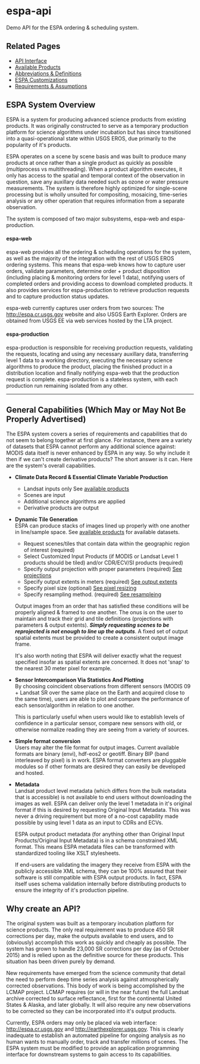 # espa-api
Demo API for the ESPA ordering & scheduling system.  

## Related Pages
* [API Interface](API-INTERFACE.md)
* [Available Products](AVAILABLE_PRODUCTS.md)
* [Abbreviations & Definitions](TERMS.md)
* [ESPA Customizations](CUSTOMIZATION.md)
* [Requirements & Assumptions](API-REQUIREMENTS.md)


## ESPA System Overview
ESPA is a system for producing advanced science products from existing products. It was originally constructed to serve as a temporary production platform for science algorithms under incubation but has since transitioned into a quasi-operational state within USGS EROS, due primarily to the popularity of it's products.

ESPA operates on a scene by scene basis and was built to produce many products at once rather than a single product as quickly as possible (multiprocess vs multithreading).  When a product algorithm executes, it only has access to the spatial and temporal context of the observation in question, save any auxillary data needed such as ozone or water pressure measurements.  The system is therefore highly optimized for single-scene processing but is wholly unsuited for compositing, mosaicing, time-series analysis or any other operation that requires information from a separate observation.

The system is composed of two major subsystems, espa-web and espa-production.

#### espa-web
espa-web provides all the ordering & scheduling operations for the system, as well as the majority of the integration with the rest of USGS EROS ordering systems.  This means that espa-web knows how to capture user orders, validate parameters, determine order + product disposition (including placing & monitoring orders for level 1 data), notifying users of completed orders and providing access to download completed products.  It also provides services for espa-production to retrieve production requests and to capture production status updates.

espa-web currently captures user orders from two sources: The http://espa.cr.usgs.gov website and also USGS Earth Explorer.  Orders are obtained from USGS EE via web services hosted by the LTA project.

#### espa-production
espa-production is responsible for receiving production requests, validating the requests, locating and using any necessary auxillary data, transferring level 1 data to a working directory, executing the necessary science algorithms to produce the product, placing the finished product in a distribution location and finally notifying espa-web that the production request is complete.  espa-production is a stateless system, with each production run remaining isolated from any other.

---

## General Capabilities (Which May or May Not Be Properly Advertised)
The ESPA system covers a series of requirements and capabilities that do not seem to belong together at first glance.  For instance, there are a variety of datasets that ESPA cannot perform any additional science against:  MODIS data itself is never enhanced by ESPA in any way.  So why include it then if we can't create derivative products?  The short answer is it can.  Here are the system's overall capabilities.

* **Climate Data Record & Essential Climate Variable Production**
  * Landsat inputs only See [available products](AVAILABLE_PRODUCTS.md)
  * Scenes are input
  * Additional science algorithms are applied
  * Derivative products are output
  
* **Dynamic Tile Generation**  
  ESPA can produce stacks of images lined up properly with one another in line/sample space.  See [available products](AVAILABLE_PRODUCTS.md) for available datasets.
  * Request scenes/tiles that contain data within the geographic region of interest (required)
  * Select Customized Input Products (if MODIS or Landsat Level 1 products should be tiled) and/or CDR/ECV/SI products (required)
  * Specify output projection with proper parameters (required) [See projections](CUSTOMIZATION.md)  
  * Specify output extents in meters (required) [See output extents](CUSTOMIZATION.md)  
  * Specify pixel size (optional) [See pixel resizing](CUSTOMIZATION.md)  
  * Specify resampling method. (required) [See resampleing](CUSTOMIZATION.md)  
   
  Output images from an order that has satisfied these conditions will be properly aligned & framed to one another. 
  The onus is on the user to maintain and track their grid and tile definitions (projections with parameters & output extents).  **_Simply requesting scenes to be reprojected is not enough to line up the outputs_**.  A fixed set of output spatial extents must be provided to create a consistent output image frame.

  It's also worth noting that ESPA will deliver exactly what the request specified insofar as spatial extents are concerned.  It does not 'snap' to the nearest 30 meter pixel for example.

* **Sensor Intercomparison Via Statistics And Plotting**  
  By choosing coincident observations from different sensors (MODIS 09 + Landsat SR over the same place on the Earth and acquired close to the same time), users are able to plot and compare the performance of each sensor/algorithm in relation to one another.  

  This is particularly useful when users would like to establish levels of confidence in a particular sensor, compare new sensors with old, or otherwise normalize reading they are seeing from a variety of sources.
   
* **Simple format conversion**  
  Users may alter the file format for output images. Current available formats are binary (envi), hdf-eos2 or geotiff.  Binary BIP (band interleaved by pixel) is in work.  ESPA format converters are pluggable modules so if other formats are desired they can easily be developed and hosted.
   
* **Metadata**  
  Landsat product level metadata (which differs from the bulk metadata that is accessible) is not available to end users without downloading the images as well.  ESPA can deliver only the level 1 metadata in it's original format if this is desired by requesting Original Input Metadata.  This was never a driving requirement but more of a no-cost capability made possible by using level 1 data as an input to CDRs and ECVs.

  ESPA output product metadata (for anything other than Original Input Products/Original Input Metadata) is in a schema constrained XML format.  This means ESPA metadata files can be transformed with standardized tooling like XSLT stylesheets.
  
  If end-users are validating the imagery they receive from ESPA with the publicly accessible XML schema, they can be 100% assured that their software is still compatible with ESPA output products.  In fact, ESPA itself uses schema validation internally before distributing products to ensure the integrity of it's production pipeline.

## Why create an API?
The original system was built as a temporary incubation platform for science products.  The only real requirement was to produce 450 SR corrections per day, make the outputs available to end users, and to (obviously) accomplish this work as quickly and cheaply as possible.  The system has grown to handle 23,000 SR corrections per day (as of October 2015) and is relied upon as the definitive source for these products.  This situation has been driven purely by demand.

New requirements have emerged from the science community that detail the need to perform deep time series analysis against atmospherically corrected observations.  This body of work is being accomplished by the LCMAP project.  LCMAP requires (or will in the near future) the full Landsat archive corrected to surface reflectance, first for the continental United States & Alaska, and later globally.  It will also require any new observations to be corrected so they can be incorporated into it's output products.

Currently, ESPA orders may only be placed via web interface: http://espa.cr.usgs.gov and http://earthexplorer.usgs.gov.  This is clearly inadequate to establish an automated pipeline for ongoing analysis as no human wants to manually order, track and transfer millions of scenes. The ESPA system must be modified to provide an application programming interface for downstream systems to gain access to its capabilities.
